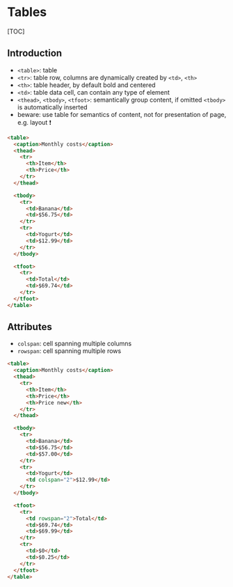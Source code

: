 # Tables

[TOC]



## Introduction

- `<table>`: table
- `<tr>`: table row, columns are dynamically created by `<td>`, `<th>`
- `<th>`: table header, by default bold and centered
- `<td>`: table data cell, can contain any type of element
- `<thead>`, `<tbody>`, `<tfoot>`: semantically group content, if omitted `<tbody>` is automatically inserted
- beware: use table for semantics of content, not for presentation of page, e.g. layout ❗️

```html
<table>
  <caption>Monthly costs</caption>
  <thead>
    <tr>
      <th>Item</th>
      <th>Price</th>
    </tr>
  </thead>

  <tbody>
    <tr>
      <td>Banana</td>
      <td>$56.75</td>
    </tr>
    <tr>
      <td>Yogurt</td>
      <td>$12.99</td>
    </tr>
  </tbody>

  <tfoot>
    <tr>
      <td>Total</td>
      <td>$69.74</td>
    </tr>
  </tfoot>
</table>
```



## Attributes

- `colspan`: cell spanning multiple columns
- `rowspan`: cell spanning multiple rows

```html
<table>
  <caption>Monthly costs</caption>
  <thead>
    <tr>
      <th>Item</th>
      <th>Price</th>
      <th>Price new</th>
    </tr>
  </thead>

  <tbody>
    <tr>
      <td>Banana</td>
      <td>$56.75</td>
      <td>$57.00</td>
    </tr>
    <tr>
      <td>Yogurt</td>
      <td colspan="2">$12.99</td>
    </tr>
  </tbody>

  <tfoot>
    <tr>
      <td rowspan="2">Total</td>
      <td>$69.74</td>
      <td>$69.99</td>
    </tr>
    <tr>
      <td>$0</td>
      <td>$0.25</td>
    </tr>
  </tfoot>
</table>
```
